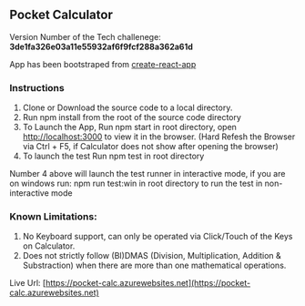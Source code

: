 ## Pocket Calculator
Version Number of the Tech challenege: **3de1fa326e03a11e55932af6f9fcf288a362a61d**

App has been bootstraped from [create-react-app](https://github.com/facebook/create-react-app)

### Instructions
1. Clone or Download the source code to a local directory.
2. Run npm install from the root of the source code directory
3. To Launch the App, Run npm start in root directory, open [http://localhost:3000](http://localhost:3000) to view it in the browser. (Hard Refesh the Browser via Ctrl + F5, if Calculator does not show after opening the browser)
4. To launch the test Run npm test in root directory

Number 4 above will launch the test runner in interactive mode, if you are on windows run:
npm run test:win in root directory to run the test in non-interactive mode

### Known Limitations:
1. No Keyboard support, can only be operated via Click/Touch of the Keys on Calculator.
2. Does not strictly follow (BI)DMAS (Division, Multiplication, Addition & Substraction) when there are more than one mathematical operations.

Live Url: [https://pocket-calc.azurewebsites.net](https://pocket-calc.azurewebsites.net)

